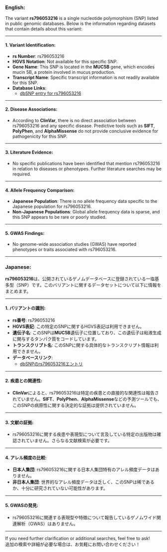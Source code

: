 ### English:
The variant **rs796053216** is a single nucleotide polymorphism (SNP) listed in public genomic databases. Below is the information regarding datasets that contain details about this variant:

---

#### 1. **Variant Identification**:
- **rs Number**: rs796053216
- **HGVS Notation**: Not available for this specific SNP.
- **Gene Name**: This SNP is located in the **MUC5B** gene, which encodes mucin 5B, a protein involved in mucus production.
- **Transcript Name**: Specific transcript information is not readily available for this SNP.
- **Database Links**:
  - [dbSNP entry for rs796053216](https://www.ncbi.nlm.nih.gov/snp/rs796053216)

---

#### 2. **Disease Associations**:
- According to **ClinVar**, there is no direct association between rs796053216 and any specific disease. Predictive tools such as **SIFT**, **PolyPhen**, and **AlphaMissense** do not provide conclusive evidence for pathogenicity for this SNP.

---

#### 3. **Literature Evidence**:
- No specific publications have been identified that mention rs796053216 in relation to diseases or phenotypes. Further literature searches may be required.

---

#### 4. **Allele Frequency Comparison**:
- **Japanese Population**: There is no allele frequency data specific to the Japanese population for rs796053216.
- **Non-Japanese Populations**: Global allele frequency data is sparse, and this SNP appears to be rare or poorly studied.

---

#### 5. **GWAS Findings**:
- No genome-wide association studies (GWAS) have reported phenotypes or traits associated with rs796053216.

---

### Japanese:
**rs796053216**は、公開されているゲノムデータベースに登録されている一塩基多型（SNP）です。このバリアントに関するデータセットについて以下に情報をまとめます。

---

#### 1. **バリアントの識別**:
- **rs番号**: rs796053216
- **HGVS表記**: この特定のSNPに関するHGVS表記は利用できません。
- **遺伝子名**: このSNPは**MUC5B**遺伝子に位置しており、この遺伝子は粘液生成に関与するタンパク質をコードしています。
- **トランスクリプト名**: このSNPに関する具体的なトランスクリプト情報は利用できません。
- **データベースリンク**:
  - [dbSNPのrs796053216エントリ](https://www.ncbi.nlm.nih.gov/snp/rs796053216)

---

#### 2. **疾患との関連性**:
- **ClinVar**によると、rs796053216は特定の疾患との直接的な関連性は報告されていません。**SIFT**、**PolyPhen**、**AlphaMissense**などの予測ツールでも、このSNPの病原性に関する決定的な証拠は提供されていません。

---

#### 3. **文献の証拠**:
- rs796053216に関する疾患や表現型について言及している特定の出版物は確認されていません。さらなる文献検索が必要です。

---

#### 4. **アレル頻度の比較**:
- **日本人集団**: rs796053216に関する日本人集団特有のアレル頻度データはありません。
- **非日本人集団**: 世界的なアレル頻度データは乏しく、このSNPは稀であるか、十分に研究されていない可能性があります。

---

#### 5. **GWASの発見**:
- rs796053216に関連する表現型や特徴について報告しているゲノムワイド関連解析（GWAS）はありません。

---

If you need further clarification or additional searches, feel free to ask!  
追加の検索や詳細が必要な場合は、お気軽にお問い合わせください！
